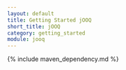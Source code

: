 ```yaml
---
layout: default
title: Getting Started jOOQ
short_title: jOOQ
category: getting_started
module: jooq
---
```


{% include maven_dependency.md %}


